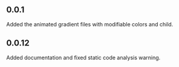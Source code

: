 ## 0.0.1

Added the animated gradient files with modifiable colors and child.

## 0.0.12

Added documentation and fixed static code analysis warning.
